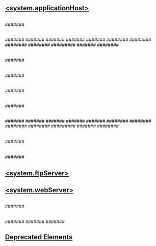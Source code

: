 # [<configuration>](index.md)
## [<configPaths>](configpaths/index.md)
### [<searchResult>](configpaths/searchresult/index.md)
#### [<section>](configpaths/searchresult/section.md)
## [<configurationRedirection>](configurationredirection.md)
## [<moduleProviders>](moduleproviders/index.md)
## [<modules>](modules/index.md)
## [<system.applicationHost>](system.applicationhost/index.md)
### [<applicationPools>](system.applicationhost/applicationpools/index.md)
#### [<applicationPoolDefaults>](system.applicationhost/applicationpools/applicationpooldefaults/index.md)
##### [<environmentVariables>](system.applicationhost/applicationpools/applicationpooldefaults/environmentvariables/index.md)
###### [<add>](system.applicationhost/applicationpools/applicationpooldefaults/environmentvariables/add.md)
### [<configHistory>](system.applicationhost/confighistory.md)
### [<customMetadata>](system.applicationhost/custommetadata/index.md)
#### [<key>](system.applicationhost/custommetadata/key/index.md)
##### [<property>](system.applicationhost/custommetadata/key/property.md)
### [<listenerAdapters>](system.applicationhost/listeneradapters/index.md)
### [<log>](system.applicationhost/log/index.md)
#### [<centralBinaryLogFile>](system.applicationhost/log/centralbinarylogfile.md)
#### [<centralW3CLogFile>](system.applicationhost/log/centralw3clogfile.md)
### [<sites>](system.applicationhost/sites/index.md)
#### [<applicationDefaults>](system.applicationhost/sites/applicationdefaults.md)
#### [<site>](system.applicationhost/sites/site/index.md)
##### [<application>](system.applicationhost/sites/site/application/index.md)
###### [<virtualDirectory>](system.applicationhost/sites/site/application/virtualdirectory.md)
###### [<virtualDirectoryDefaults>](system.applicationhost/sites/site/application/virtualdirectorydefaults.md)
##### [<applicationDefaults>](system.applicationhost/sites/site/applicationdefaults.md)
##### [<bindings>](system.applicationhost/sites/site/bindings/index.md)
###### [<binding>](system.applicationhost/sites/site/bindings/binding.md)
##### [<limits>](system.applicationhost/sites/site/limits.md)
##### [<logFile>](system.applicationhost/sites/site/logfile/index.md)
###### [<customFields>](system.applicationhost/sites/site/logfile/customfields/index.md)
####### [<add>](system.applicationhost/sites/site/logfile/customfields/add.md)
##### [<traceFailedRequestsLogging>](system.applicationhost/sites/site/tracefailedrequestslogging.md)
##### [<virtualDirectoryDefaults>](system.applicationhost/sites/site/virtualdirectorydefaults.md)
##### [<ftpServer>](system.applicationhost/sites/site/ftpserver/index.md)
###### [<connections>](system.applicationhost/sites/site/ftpserver/connections.md)
###### [<security>](system.applicationhost/sites/site/ftpserver/security/index.md)
####### [<dataChannelSecurity>](system.applicationhost/sites/site/ftpserver/security/datachannelsecurity.md)
####### [<commandFiltering>](system.applicationhost/sites/site/ftpserver/security/commandfiltering/index.md)
####### [<ssl>](system.applicationhost/sites/site/ftpserver/security/ssl.md)
####### [<sslClientCertificates>](system.applicationhost/sites/site/ftpserver/security/sslclientcertificates.md)
####### [<authentication>](system.applicationhost/sites/site/ftpserver/security/authentication/index.md)
######## [<anonymousAuthentication>](system.applicationhost/sites/site/ftpserver/security/authentication/anonymousauthentication.md)
######## [<basicAuthentication>](system.applicationhost/sites/site/ftpserver/security/authentication/basicauthentication.md)
######## [<clientCertAuthentication>](system.applicationhost/sites/site/ftpserver/security/authentication/clientcertauthentication.md)
######## [<customAuthentication>](system.applicationhost/sites/site/ftpserver/security/authentication/customauthentication/index.md)
######### [<providers>](system.applicationhost/sites/site/ftpserver/security/authentication/customauthentication/providers/index.md)
####### [<customAuthorization>](system.applicationhost/sites/site/ftpserver/security/customauthorization/index.md)
######## [<provider>](system.applicationhost/sites/site/ftpserver/security/customauthorization/provider.md)
###### [<customFeatures>](system.applicationhost/sites/site/ftpserver/customfeatures/index.md)
####### [<providers>](system.applicationhost/sites/site/ftpserver/customfeatures/providers/index.md)
###### [<messages>](system.applicationhost/sites/site/ftpserver/messages.md)
###### [<fileHandling>](system.applicationhost/sites/site/ftpserver/filehandling.md)
###### [<firewallSupport>](system.applicationhost/sites/site/ftpserver/firewallsupport.md)
###### [<userIsolation>](system.applicationhost/sites/site/ftpserver/userisolation/index.md)
####### [<activeDirectory>](system.applicationhost/sites/site/ftpserver/userisolation/activedirectory.md)
###### [<directoryBrowse>](system.applicationhost/sites/site/ftpserver/directorybrowse.md)
###### [<logFile>](system.applicationhost/sites/site/ftpserver/logfile.md)
###### [<sessions>](system.applicationhost/sites/site/ftpserver/sessions/index.md)
####### [<session>](system.applicationhost/sites/site/ftpserver/sessions/session.md)
###### [<Stop>](system.applicationhost/sites/site/ftpserver/stop.md)
###### [<Start>](system.applicationhost/sites/site/ftpserver/start.md)
###### [<FlushLog>](system.applicationhost/sites/site/ftpserver/flushlog.md)
#### [<siteDefaults>](system.applicationhost/sites/sitedefaults/index.md)
##### [<limits>](system.applicationhost/sites/sitedefaults/limits.md)
##### [<logFile>](system.applicationhost/sites/sitedefaults/logfile/index.md)
###### [<customFields>](system.applicationhost/sites/sitedefaults/logfile/customfields/index.md)
####### [<add>](system.applicationhost/sites/sitedefaults/logfile/customfields/add.md)
##### [<traceFailedRequestsLogging>](system.applicationhost/sites/sitedefaults/tracefailedrequestslogging.md)
##### [<bindings>](system.applicationhost/sites/sitedefaults/bindings/index.md)
###### [<binding>](system.applicationhost/sites/sitedefaults/bindings/binding.md)
##### [<ftpServer>](system.applicationhost/sites/sitedefaults/ftpserver/index.md)
###### [<connections>](system.applicationhost/sites/sitedefaults/ftpserver/connections.md)
###### [<security>](system.applicationhost/sites/sitedefaults/ftpserver/security/index.md)
####### [<dataChannelSecurity>](system.applicationhost/sites/sitedefaults/ftpserver/security/datachannelsecurity.md)
####### [<commandFiltering>](system.applicationhost/sites/sitedefaults/ftpserver/security/commandfiltering/index.md)
####### [<ssl>](system.applicationhost/sites/sitedefaults/ftpserver/security/ssl.md)
####### [<sslClientCertificates>](system.applicationhost/sites/sitedefaults/ftpserver/security/sslclientcertificates.md)
####### [<authentication>](system.applicationhost/sites/sitedefaults/ftpserver/security/authentication/index.md)
######## [<anonymousAuthentication>](system.applicationhost/sites/sitedefaults/ftpserver/security/authentication/anonymousauthentication.md)
######## [<basicAuthentication>](system.applicationhost/sites/sitedefaults/ftpserver/security/authentication/basicauthentication.md)
######## [<clientCertAuthentication>](system.applicationhost/sites/sitedefaults/ftpserver/security/authentication/clientcertauthentication.md)
######## [<customAuthentication>](system.applicationhost/sites/sitedefaults/ftpserver/security/authentication/customauthentication/index.md)
######### [<providers>](system.applicationhost/sites/sitedefaults/ftpserver/security/authentication/customauthentication/providers/index.md)
####### [<customAuthorization>](system.applicationhost/sites/sitedefaults/ftpserver/security/customauthorization/index.md)
######## [<provider>](system.applicationhost/sites/sitedefaults/ftpserver/security/customauthorization/provider.md)
###### [<customFeatures>](system.applicationhost/sites/sitedefaults/ftpserver/customfeatures/index.md)
####### [<providers>](system.applicationhost/sites/sitedefaults/ftpserver/customfeatures/providers/index.md)
###### [<messages>](system.applicationhost/sites/sitedefaults/ftpserver/messages.md)
###### [<fileHandling>](system.applicationhost/sites/sitedefaults/ftpserver/filehandling.md)
###### [<firewallSupport>](system.applicationhost/sites/sitedefaults/ftpserver/firewallsupport.md)
###### [<userIsolation>](system.applicationhost/sites/sitedefaults/ftpserver/userisolation/index.md)
####### [<activeDirectory>](system.applicationhost/sites/sitedefaults/ftpserver/userisolation/activedirectory.md)
###### [<directoryBrowse>](system.applicationhost/sites/sitedefaults/ftpserver/directorybrowse.md)
###### [<logFile>](system.applicationhost/sites/sitedefaults/ftpserver/logfile.md)
#### [<virtualDirectoryDefaults>](system.applicationhost/sites/virtualdirectorydefaults.md)
### [<webLimits>](system.applicationhost/weblimits.md)
### [<serviceAutoStartProviders>](system.applicationhost/serviceautostartproviders/index.md)
## [<system.ftpServer>](system.ftpserver/index.md)
### [<log>](system.ftpserver/log/index.md)
#### [<centralLogFile>](system.ftpserver/log/centrallogfile.md)
### [<firewallSupport>](system.ftpserver/firewallsupport.md)
### [<providerDefinitions>](system.ftpserver/providerdefinitions/index.md)
#### [<activation>](system.ftpserver/providerdefinitions/activation/index.md)
##### [<providerData>](system.ftpserver/providerdefinitions/activation/providerdata/index.md)
### [<security>](system.ftpserver/security/index.md)
#### [<authorization>](system.ftpserver/security/authorization/index.md)
#### [<ipSecurity>](system.ftpserver/security/ipsecurity/index.md)
#### [<requestFiltering>](system.ftpserver/security/requestfiltering/index.md)
##### [<fileExtensions>](system.ftpserver/security/requestfiltering/fileextensions/index.md)
##### [<requestLimits>](system.ftpserver/security/requestfiltering/requestlimits.md)
##### [<hiddenSegments>](system.ftpserver/security/requestfiltering/hiddensegments/index.md)
##### [<denyUrlSequences>](system.ftpserver/security/requestfiltering/denyurlsequences/index.md)
#### [<authentication>](system.ftpserver/security/authentication/index.md)
##### [<denyByFailure>](system.ftpserver/security/authentication/denybyfailure.md)
### [<caching>](system.ftpserver/caching/index.md)
#### [<credentialsCache>](system.ftpserver/caching/credentialscache.md)
### [<serverRuntime>](system.ftpserver/serverruntime/index.md)
#### [<hostNameSupport>](system.ftpserver/serverruntime/hostnamesupport.md)
## [<system.webServer>](system.webserver/index.md)
### [<asp>](system.webserver/asp/index.md)
#### [<cache>](system.webserver/asp/cache.md)
#### [<comPlus>](system.webserver/asp/complus.md)
#### [<limits>](system.webserver/asp/limits.md)
#### [<session>](system.webserver/asp/session.md)
### [<caching>](system.webserver/caching/index.md)
#### [<profiles>](system.webserver/caching/profiles/index.md)
### [<cgi>](system.webserver/cgi.md)
### [<defaultDocument>](system.webserver/defaultdocument/index.md)
#### [<files>](system.webserver/defaultdocument/files/index.md)
### [<directoryBrowse>](system.webserver/directorybrowse.md)
### [<fastCgi>](system.webserver/fastcgi/index.md)
#### [<application>](system.webserver/fastcgi/application/index.md)
##### [<environmentVariables>](system.webserver/fastcgi/application/environmentvariables/index.md)
###### [<environmentVariable>](system.webserver/fastcgi/application/environmentvariables/environmentvariable.md)
### [<globalModules>](system.webserver/globalmodules/index.md)
### [<handlers>](system.webserver/handlers/index.md)
### [<httpCompression>](system.webserver/httpcompression/index.md)
#### [<dynamicTypes>](system.webserver/httpcompression/dynamictypes/index.md)
#### [<scheme>](system.webserver/httpcompression/scheme.md)
#### [<staticTypes>](system.webserver/httpcompression/statictypes/index.md)
### [<httpErrors>](system.webserver/httperrors/index.md)
#### [<error>](system.webserver/httperrors/error.md)
### [<httpLogging>](system.webserver/httplogging.md)
### [<httpProtocol>](system.webserver/httpprotocol/index.md)
#### [<customHeaders>](system.webserver/httpprotocol/customheaders/index.md)
#### [<redirectHeaders>](system.webserver/httpprotocol/redirectheaders/index.md)
### [<httpRedirect>](system.webserver/httpredirect/index.md)
### [<httpTracing>](system.webserver/httptracing/index.md)
#### [<traceUrls>](system.webserver/httptracing/traceurls/index.md)
### [<isapiFilters>](system.webserver/isapifilters/index.md)
#### [<filter>](system.webserver/isapifilters/filter.md)
### [<management>](system.webserver/management/index.md)
#### [<authentication>](system.webserver/management/authentication/index.md)
##### [<credentials>](system.webserver/management/authentication/credentials/index.md)
##### [<providers>](system.webserver/management/authentication/providers/index.md)
#### [<authorization>](system.webserver/management/authorization/index.md)
##### [<authorizationRules>](system.webserver/management/authorization/authorizationrules/index.md)
###### [<scope>](system.webserver/management/authorization/authorizationrules/scope/index.md)
##### [<providers>](system.webserver/management/authorization/providers/index.md)
#### [<trustedProviders>](system.webserver/management/trustedproviders/index.md)
### [<modules>](system.webserver/modules/index.md)
### [<odbcLogging>](system.webserver/odbclogging.md)
### [<security>](system.webserver/security/index.md)
#### [<access>](system.webserver/security/access.md)
#### [<applicationDependencies>](system.webserver/security/applicationdependencies/index.md)
##### [<application>](system.webserver/security/applicationdependencies/application/index.md)
#### [<authentication>](system.webserver/security/authentication/index.md)
##### [<anonymousAuthentication>](system.webserver/security/authentication/anonymousauthentication.md)
##### [<basicAuthentication>](system.webserver/security/authentication/basicauthentication.md)
##### [<clientCertificateMappingAuthentication>](system.webserver/security/authentication/clientcertificatemappingauthentication.md)
##### [<digestAuthentication>](system.webserver/security/authentication/digestauthentication.md)
##### [<iisClientCertificateMappingAuthentication>](system.webserver/security/authentication/iisclientcertificatemappingauthentication/index.md)
###### [<manyToOneMappings>](system.webserver/security/authentication/iisclientcertificatemappingauthentication/manytoonemappings/index.md)
###### [<oneToOneMappings>](system.webserver/security/authentication/iisclientcertificatemappingauthentication/onetoonemappings/index.md)
##### [<windowsAuthentication>](system.webserver/security/authentication/windowsauthentication/index.md)
###### [<providers>](system.webserver/security/authentication/windowsauthentication/providers/index.md)
###### [<extendedProtection>](system.webserver/security/authentication/windowsauthentication/extendedprotection/index.md)
####### [<spn>](system.webserver/security/authentication/windowsauthentication/extendedprotection/spn.md)
#### [<authorization>](system.webserver/security/authorization/index.md)
#### [<ipSecurity>](system.webserver/security/ipsecurity/index.md)
#### [<isapiCgiRestriction>](system.webserver/security/isapicgirestriction/index.md)
#### [<requestFiltering>](system.webserver/security/requestfiltering/index.md)
##### [<denyUrlSequences>](system.webserver/security/requestfiltering/denyurlsequences/index.md)
##### [<fileExtensions>](system.webserver/security/requestfiltering/fileextensions/index.md)
##### [<hiddenSegments>](system.webserver/security/requestfiltering/hiddensegments/index.md)
##### [<requestLimits>](system.webserver/security/requestfiltering/requestlimits/index.md)
###### [<headerLimits>](system.webserver/security/requestfiltering/requestlimits/headerlimits/index.md)
##### [<verbs>](system.webserver/security/requestfiltering/verbs/index.md)
##### [<alwaysAllowedUrls>](system.webserver/security/requestfiltering/alwaysallowedurls/index.md)
##### [<alwaysAllowedQueryStrings>](system.webserver/security/requestfiltering/alwaysallowedquerystrings/index.md)
##### [<denyQueryStringSequences>](system.webserver/security/requestfiltering/denyquerystringsequences/index.md)
##### [<filteringRules>](system.webserver/security/requestfiltering/filteringrules/index.md)
###### [<filteringRule>](system.webserver/security/requestfiltering/filteringrules/filteringrule/index.md)
####### [<scanHeaders>](system.webserver/security/requestfiltering/filteringrules/filteringrule/scanheaders/index.md)
####### [<appliesTo>](system.webserver/security/requestfiltering/filteringrules/filteringrule/appliesto/index.md)
####### [<denyStrings>](system.webserver/security/requestfiltering/filteringrules/filteringrule/denystrings/index.md)
#### [<dynamicIpSecurity>](system.webserver/security/dynamicipsecurity/index.md)
##### [<denyByConcurrentRequests>](system.webserver/security/dynamicipsecurity/denybyconcurrentrequests.md)
##### [<denyByRequestRate>](system.webserver/security/dynamicipsecurity/denybyrequestrate.md)
### [<serverRuntime>](system.webserver/serverruntime.md)
### [<serverSideInclude>](system.webserver/serversideinclude.md)
### [<staticContent>](system.webserver/staticcontent/index.md)
#### [<clientCache>](system.webserver/staticcontent/clientcache.md)
#### [<mimeMap>](system.webserver/staticcontent/mimemap.md)
### [<tracing>](system.webserver/tracing/index.md)
#### [<traceFailedRequests>](system.webserver/tracing/tracefailedrequests/index.md)
#### [<traceProviderDefinitions>](system.webserver/tracing/traceproviderdefinitions/index.md)
### [<urlCompression>](system.webserver/urlcompression.md)
### [<validation>](system.webserver/validation.md)
### [<webdav>](system.webserver/webdav/index.md)
#### [<globalSettings>](system.webserver/webdav/globalsettings/index.md)
##### [<propertyStores>](system.webserver/webdav/globalsettings/propertystores/index.md)
##### [<lockStores>](system.webserver/webdav/globalsettings/lockstores/index.md)
#### [<authoring>](system.webserver/webdav/authoring/index.md)
##### [<fileSystem>](system.webserver/webdav/authoring/filesystem.md)
##### [<locks>](system.webserver/webdav/authoring/locks.md)
##### [<properties>](system.webserver/webdav/authoring/properties/index.md)
#### [<authoringRules>](system.webserver/webdav/authoringrules/index.md)
### [<webSocket>](system.webserver/websocket.md)
### [<applicationInitialization>](system.webserver/applicationinitialization/index.md)
## [Deprecated Elements](deprecatedelements.md)